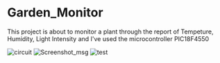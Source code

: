 # Garden_Monitor
This project is about to monitor a plant through the report of Tempeture, Humidity, Light Intensity and I've used the microcontroller PIC18F4550 

![circuit](https://user-images.githubusercontent.com/91303136/231685906-9943e01a-48b6-48ac-a205-77efb3b75f02.jpg)
![Screenshot_msg](https://user-images.githubusercontent.com/91303136/231685933-cd61197c-036b-48d2-8cb5-ac4a51cb8e64.jpg)
![test](https://user-images.githubusercontent.com/91303136/231685938-25716829-a312-4daf-8e85-2710ae437da1.jpg)
